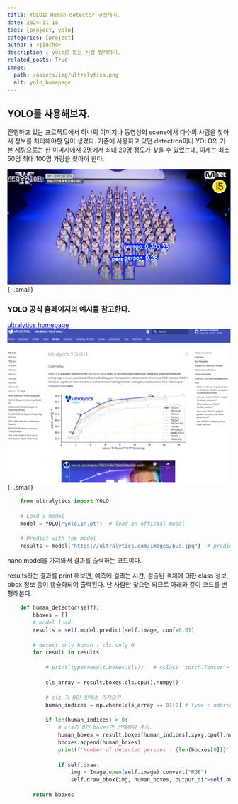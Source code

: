 ```yaml
---
title: YOLO로 Human detector 구성하기.
date: 2024-11-18
tags: [project, yolo]
categories: [project]
author : <jincho>
description : yolo로 많은 사람 탐색하기.
related_posts: True
image:
  path: /assets/img/ultralytics.png
  alt: yolo_homepage
---
```


## YOLO를 사용해보자.

진행하고 있는 프로젝트에서 하나의 이미지나 동영상의 scene에서 다수의 사람을 찾아서 정보를 처리해야할 일이 생겼다.
기존에 사용하고 있던 detectron이나 YOLO의 기본 세팅으로는 한 이미지에서 2명에서 최대 20명 정도가 찾을 수 있었는데, 이제는 최소 50명 최대 100명 가량을 찾아야 한다.

![Desktip View](/assets/img/multi_person.jpg){: .small} 

### YOLO 공식 홈페이지의 예시를 참고한다.

<a href="https://docs.ultralytics.com/models/yolo11/#supported-tasks-and-modes" style="color: blue; text-decoration: underline;">ultralytics homepage</a>
![Desktip View](/assets/img/ultralytics.png){: .small}

```python
    from ultralytics import YOLO

    # Load a model
    model = YOLO("yolo11n.pt")  # load an official model

    # Predict with the model
    results = model("https://ultralytics.com/images/bus.jpg")  # predict on an image
```

nano model을 가져와서 결과를 출력하는 코드이다.

results라는 결과를 print 해보면, 예측에 걸리는 시간, 검출된 객체에 대한 class 정보, bbox 정보 등이 캡슐화되어 출력된다.
난 사람만 찾으면 되므로 아래와 같이 코드를 변형해본다.

```python
    def human_detector(self):
        bboxes = []
        # model load.    
        results = self.model.predict(self.image, conf=0.01)    
    
        # detect only human : cls only 0
        for result in results:
            
            # print(type(result.boxes.cls))   # <class 'torch.Tensor'>
            
            cls_array = result.boxes.cls.cpu().numpy()
            
            # cls 가 0인 인덱스 가져오기
            human_indices = np.where(cls_array == 0)[0] # type : ndarray
                        
            if len(human_indices) > 0:
                # cls가 0인 boxes만 선택하여 추가.
                human_boxes = result.boxes[human_indices].xyxy.cpu().numpy()
                bboxes.append(human_boxes)
                print(f'Number of detected persons : {len(bboxes[0])}')   
                
                if self.draw:
                    img = Image.open(self.image).convert("RGB")
                    self.draw_bbox(img, human_boxes, output_dir=self.output_dir)
                           
        return bboxes
```


#
